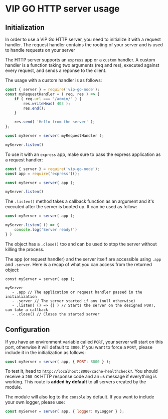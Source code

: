 # VIP GO HTTP server usage
## Initialization
In order to use a VIP Go HTTP server, you need to initialize it with a request handler. The request handler contains the rooting of your server and is used to handle requests on your server

The HTTP server supports an `express` app or a `custom` handler. A custom handler is a function taking two arguments (req and res), executed against every request, and sends a reponse to the client.

The usage with a custom handler is as follows:

``` js
const { server } = require('vip-go-node');
const myRequestHandler = ( req, res ) => {
    if ( req.url === "/admin/" ) {
        res.writeHead( 403 );
        res.end();
    }

    res.send( 'Hello from the server' );
};

const myServer = server( myRequestHandler );

myServer.listen()
```

To use it with an `express` app, make sure to pass the express application as a request handler:
``` js
const { server } = require('vip-go-node');
const app = require('express')();

const myServer = server( app );

myServer.listen()
```

The `.listen()` method takes a callback function as an argument and it's executed after the server is booted up. It can be used as follow:

``` js
const myServer = server( app );

myServer.listen( () => {
    console.log('Server ready!')
} )
```

The object has a `.close()` too and can be used to stop the server without killing the process.

The app (or request handler) and the server itself are accessible using `.app` and `.server`. Here is a recap of what you can access from the returned object:
```
const myServer = server( app );

myServer
   - .app // The application or request handler passed in the initialization
   - .server // The server started if any (null otherwise)
   - .listen( () => {} ) // Starts the server on the designed PORT, can take a callback
   - .close() // Closes the started server
```

## Configuration
If you have an environment variable called `PORT`, your server will start on this port, otherwise it will default to `3000`. If you want to force a `PORT`, please include it in the initialization as follows:
``` js
const myServer = server( app, { PORT: 8000 } );
```
To test it, head to `http://localhost:8000/cache-healthcheck?`. You should receive a `200 OK` HTTP response code and an `ok` message if everything is working. This route is **added by default** to all servers created by the module.

The module will also log to the `console` by default. If you want to include your own logger, please use:
``` js
const myServer = server( app, { logger: myLogger } );
```
